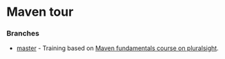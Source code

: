 # Maven tour

### Branches

- [master](https://github.com/thiagobitencourt/maven-tour) - Training based on [Maven fundamentals course on pluralsight](https://app.pluralsight.com/library/courses/maven-fundamentals/table-of-contents).